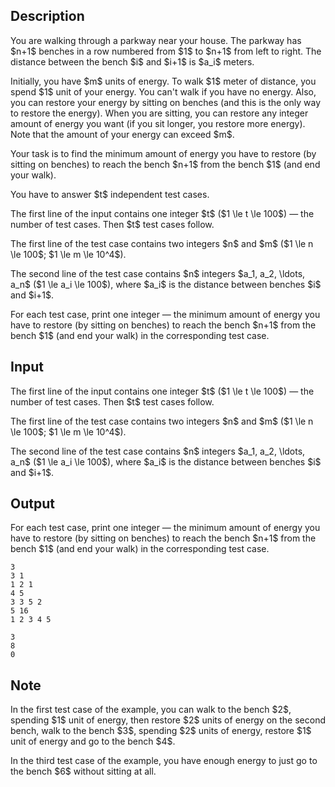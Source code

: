 ## Description

<div><p>You are walking through a parkway near your house. The parkway has $n+1$ benches in a row numbered from $1$ to $n+1$ from left to right. The distance between the bench $i$ and $i+1$ is $a_i$ meters.</p><p>Initially, you have $m$ units of energy. To walk $1$ meter of distance, you spend $1$ unit of your energy. You can't walk if you have no energy. Also, you can restore your energy by <span class="tex-font-style-bf">sitting on benches</span> (and this is the only way to restore the energy). When you are sitting, you can restore any integer amount of energy you want (if you sit longer, you restore more energy). Note that the amount of your energy <span class="tex-font-style-bf">can exceed</span> $m$.</p><p>Your task is to find the <span class="tex-font-style-bf">minimum</span> amount of energy you have to <span class="tex-font-style-bf">restore</span> (by sitting on benches) to reach the bench $n+1$ from the bench $1$ (and end your walk).</p><p>You have to answer $t$ independent test cases.</p></div><div class="input-specification"><p>The first line of the input contains one integer $t$ ($1 \le t \le 100$) — the number of test cases. Then $t$ test cases follow.</p><p>The first line of the test case contains two integers $n$ and $m$ ($1 \le n \le 100$; $1 \le m \le 10^4$).</p><p>The second line of the test case contains $n$ integers $a_1, a_2, \ldots, a_n$ ($1 \le a_i \le 100$), where $a_i$ is the distance between benches $i$ and $i+1$.</p></div><div class="output-specification"><p>For each test case, print one integer — the <span class="tex-font-style-bf">minimum</span> amount of energy you have to <span class="tex-font-style-bf">restore</span> (by sitting on benches) to reach the bench $n+1$ from the bench $1$ (and end your walk) in the corresponding test case.</p></div>

## Input

<p>The first line of the input contains one integer $t$ ($1 \le t \le 100$) — the number of test cases. Then $t$ test cases follow.</p><p>The first line of the test case contains two integers $n$ and $m$ ($1 \le n \le 100$; $1 \le m \le 10^4$).</p><p>The second line of the test case contains $n$ integers $a_1, a_2, \ldots, a_n$ ($1 \le a_i \le 100$), where $a_i$ is the distance between benches $i$ and $i+1$.</p>

## Output

<p>For each test case, print one integer — the <span class="tex-font-style-bf">minimum</span> amount of energy you have to <span class="tex-font-style-bf">restore</span> (by sitting on benches) to reach the bench $n+1$ from the bench $1$ (and end your walk) in the corresponding test case.</p>





```input1
3
3 1
1 2 1
4 5
3 3 5 2
5 16
1 2 3 4 5
```




```output1
3
8
0
```



## Note

<p>In the first test case of the example, you can walk to the bench $2$, spending $1$ unit of energy, then restore $2$ units of energy on the second bench, walk to the bench $3$, spending $2$ units of energy, restore $1$ unit of energy and go to the bench $4$.</p><p>In the third test case of the example, you have enough energy to just go to the bench $6$ without sitting at all.</p>
